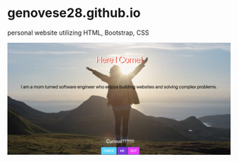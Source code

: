 # genovese28.github.io 
personal website utilizing HTML, Bootstrap, CSS

![Screenshot](website.png)
